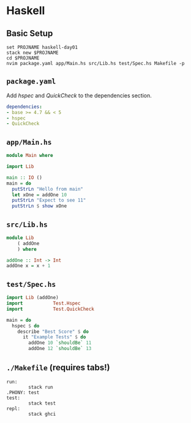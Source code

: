 # Haskell

## Basic Setup

```fish
set PROJNAME haskell-day01
stack new $PROJNAME
cd $PROJNAME
nvim package.yaml app/Main.hs src/Lib.hs test/Spec.hs Makefile -p
```

## `package.yaml`

Add *hspec* and *QuickCheck* to the dependencies section.

```yaml
dependencies:
- base >= 4.7 && < 5
- hspec
- QuickCheck
```

## `app/Main.hs`

```haskell
module Main where

import Lib

main :: IO ()
main = do
  putStrLn "Hello from main"
  let xOne = addOne 10
  putStrLn "Expect to see 11"
  putStrLn $ show xOne
```

## `src/Lib.hs`

```haskell
module Lib
    ( addOne
    ) where

addOne :: Int -> Int
addOne x = x + 1
```

## `test/Spec.hs`

```haskell
import Lib (addOne)
import           Test.Hspec
import           Test.QuickCheck

main = do
  hspec $ do
    describe "Best Score" $ do
      it "Example Tests" $ do
        addOne 10 `shouldBe` 11
        addOne 12 `shouldBe` 13
```

## `./Makefile` (requires tabs!)

```make
run:
        stack run
.PHONY: test
test:
        stack test
repl:
        stack ghci
```
